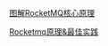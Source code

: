 
[图解RocketMQ核心原理](/docs/interview/mq/rocketmq/图解RocketMQ核心原理.md)

[Rocketmq原理&最佳实践](/docs/interview/mq/rocketmq/Rocketmq原理&最佳实践.md)